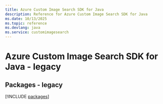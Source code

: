 ```yaml
---
title: Azure Custom Image Search SDK for Java
description: Reference for Azure Custom Image Search SDK for Java
ms.date: 10/13/2025
ms.topic: reference
ms.devlang: java
ms.service: customimagesearch
---
```

# Azure Custom Image Search SDK for Java - legacy
## Packages - legacy
[!INCLUDE [packages](custom-image-search-index.md)]